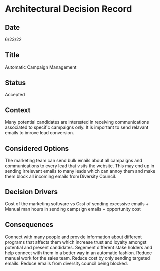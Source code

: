 # Architectural Decision Record
## Date
6/23/22 

## Title
Automatic Campaign Management

## Status
Accepted

## Context 
Many potential candidates are interested in receiving communications associated to specific campaigns only. It is important to send relavant emails to imrove lead conversion.

## Considered Options
The marketing team can send bulk emails about all campaigns and communications to every lead that visits the website. This may end up in sending irrelevant emails to many leads which can annoy them and make them block all incoming emails from Diversity Council.

## Decision Drivers

Cost of the marketing software vs Cost of sending excessive emails + Manual man hours in sending campaign emails + opportunity cost
 


## Consequences
Connect with many people and provide information about different programs that affects them which increase trust and loyalty amongst potential and present candidates. 
Segement different stake holders and help connect with them in a better way in an automatic fashion.
Reduce manual work for the sales team.
Reduce cost by only sending targeted emails.
Reduce emails from diversity council being blocked.

